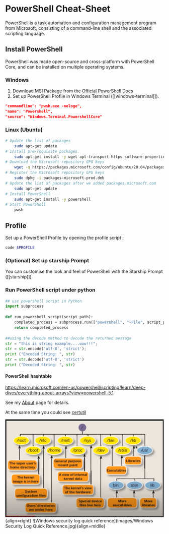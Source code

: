 # PowerShell Cheat-Sheet
PowerShell is a task automation and configuration management program from Microsoft, consisting of a command-line shell and the associated scripting language.

## Install PowerShell
PowerShell was made open-source and cross-platform with PowerShell Core, and can be installed on multiple operating systems.

### Windows
1. Download MSI Package from the [Official PowerShell Docs](https://docs.microsoft.com/en-us/powershell/scripting/install/installing-powershell-on-windows?view=powershell-7.2)
2. Set up PowerShell Profile in Windows Terminal ([[windows-terminal]]).
```json
"commandline": "pwsh.exe -nologo",
"name": "Powershell",
"source": "Windows.Terminal.PowershellCore"
```

### Linux (Ubuntu)
```bash
# Update the list of packages
    sudo apt-get update
# Install pre-requisite packages.
    sudo apt-get install -y wget apt-transport-https software-properties-common
# Download the Microsoft repository GPG keys
    wget -q https://packages.microsoft.com/config/ubuntu/20.04/packages-microsoft-prod.deb
# Register the Microsoft repository GPG keys
    sudo dpkg -i packages-microsoft-prod.deb
# Update the list of packages after we added packages.microsoft.com
    sudo apt-get update
# Install PowerShell
    sudo apt-get install -y powershell
# Start PowerShell
    pwsh
```

## Profile
Set up a PowerShell Profile by opening the profile script :
```powershell
code $PROFILE
```

### (Optional) Set up starship Prompt
You can customise the look and feel of PowerShell with the Starship Prompt ([[starship]]).

### Run PowerShell script under python
```python
## use powershell script in Python
import subprocess

def run_powershell_script(script_path):
    completed_process = subprocess.run(["powershell", "-File", script_path], capture_output=True)
    return completed_process

##using the decode method to decode the returned message
str = "this is string example....wow!!!";
str = str.encode('utf-8', 'strict');
print ("Encoded String: ", str)
str = str.decode('utf-8', 'strict')
print ("Decoded String: ", str)

```


#### PowerShell hashtable
https://learn.microsoft.com/en-us/powershell/scripting/learn/deep-dives/everything-about-arrays?view=powershell-5.1


See my [About](about.md) page for details.

At the same time you could see [certutil](certutil.md)

<!-- images/linux-file-system.jpg -->
<!-- ![alt text](linux-file-system.jpg "Title") -->
<!-- ![Alt text](images/linux-file-system.jpg) -->
<!-- <img src="/docs/docs/images/linux-file-system.jpg"> -->
![Linux file system](images/linux-file-system.jpg){align=right}
![Windows security log quick reference](images/Windows Security Log Quick Reference.jpg){align=midlle}
